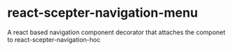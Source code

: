 # react-scepter-navigation-menu
A react based navigation component decorator that attaches the componet to react-scepter-navigation-hoc
